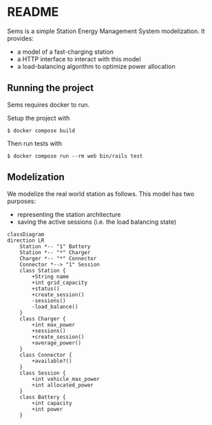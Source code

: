 # README

Sems is a simple Station Energy Management System modelization. It provides:
- a model of a fast-charging station
- a HTTP interface to interact with this model
- a load-balancing algorithm to optimize power allocation

## Running the project

Sems requires docker to run.

Setup the project with

```
$ docker compose build
```

Then run tests with

```
$ docker compose run --rm web bin/rails test
```

## Modelization

We modelize the real world station as follows. This model has two purposes:
- representing the station architecture
- saving the active sessions (i.e. the load balancing state)

```mermaid
classDiagram
direction LR
    Station *-- "1" Battery
    Station *-- "*" Charger
    Charger *-- "*" Connector
    Connector *--> "1" Session
    class Station {
        +String name
        +int grid_capacity
        +status()
        +create_session()
        -sessions()
        -load_balance()
    }
    class Charger {
        +int max_power
        +sessions()
        +create_session()
        +average_power()
    }
    class Connector {
        +available?()
    }
    class Session {
        +int vehicle_max_power
        +int allocated_power
    }
    class Battery {
        +int capacity
        +int power
    }
```

